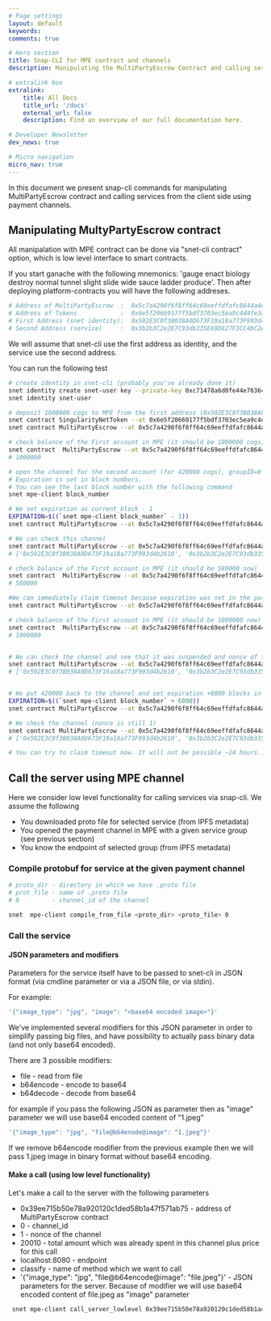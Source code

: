 ```yaml
---
# Page settings
layout: default
keywords:
comments: true

# Hero section
title: Snap-CLI for MPE contract and channels
description: Manipulating the MultiPartyEscrow Contract and calling services from the client side.

# extralink box
extralink:
    title: All Docs
    title_url: '/docs'
    external_url: false
    description: Find an overview of our full documentation here.

# Developer Newsletter
dev_news: true

# Micro navigation
micro_nav: true
---
```


In this document we present snap-cli commands for manipulating
MultiPartyEscrow contract and calling services from the client side using
payment channels.

## Manipulating MultyPartyEscrow contract

All manipalation with MPE contract can be done via "snet-cli contract"
option, which is low level interface to smart contracts.

If you start ganache with the following mnemonics: 'gauge enact
biology destroy normal tunnel slight slide wide sauce ladder produce'.
Then after deploying platform-contracts you will have the following
addreses.

```bash
# Address of MultiPartyEscrow  :  0x5c7a4290f6f8ff64c69eeffdfafc8644a4ec3a4e
# Address of Tokens            :  0x6e5f20669177f5bdf3703ec5ea9c4d4fe3aabd14
# First Address (snet identity):  0x592E3C0f3B038A0D673F19a18a773F993d4b2610
# Second Address (service)     :  0x3b2b3C2e2E7C93db335E69D827F3CC4bC2A2A2cB
```

We will assume that snet-cli use the first address as identity, and
the service use the second address.

You can run the following test

```bash
# create identity in snet-cli (probably you've already done it)
snet identity create snet-user key --private-key 0xc71478a6d0fe44e763649de0a0deb5a080b788eefbbcf9c6f7aef0dd5dbd67e0
snet identity snet-user

# deposit 1000000 cogs to MPE from the first address (0x592E3C0f3B038A0D673F19a18a773F993d4b2610)
snet contract SingularityNetToken --at 0x6e5f20669177f5bdf3703ec5ea9c4d4fe3aabd14 approve 0x5c7a4290f6f8ff64c69eeffdfafc8644a4ec3a4e 1000000 --transact -y
snet contract MultiPartyEscrow --at 0x5c7a4290f6f8ff64c69eeffdfafc8644a4ec3a4e  deposit  1000000 --transact -y

# check balance of the First account in MPE (it should be 1000000 cogs)
snet contract  MultiPartyEscrow --at 0x5c7a4290f6f8ff64c69eeffdfafc8644a4ec3a4e balances 0x592E3C0f3B038A0D673F19a18a773F993d4b2610
# 1000000

# open the channel for the second account (for 420000 cogs), groupID=0
# Expiration is set in block numbers.
# You can see the last block number with the following command
snet mpe-client block_number

# We set expiration as current_block - 1
EXPIRATION=$((`snet mpe-client block_number` - 1))
snet contract MultiPartyEscrow --at 0x5c7a4290f6f8ff64c69eeffdfafc8644a4ec3a4e openChannel  0x3b2b3C2e2E7C93db335E69D827F3CC4bC2A2A2cB 420000 $EXPIRATION 0 --transact -y

# We can check this channel
snet contract MultiPartyEscrow --at 0x5c7a4290f6f8ff64c69eeffdfafc8644a4ec3a4e channels 0
# ['0x592E3C0f3B038A0D673F19a18a773F993d4b2610', '0x3b2b3C2e2E7C93db335E69D827F3CC4bC2A2A2cB', 0, 420000, 0, <last_block - 1>]

# check balance of the First account in MPE (it should be 580000 now)
snet contract  MultiPartyEscrow --at 0x5c7a4290f6f8ff64c69eeffdfafc8644a4ec3a4e balances 0x592E3C0f3B038A0D673F19a18a773F993d4b2610
# 580000

#We can immediately claim timeout because expiration was set in the past
snet contract MultiPartyEscrow --at 0x5c7a4290f6f8ff64c69eeffdfafc8644a4ec3a4e channelClaimTimeout 0 --transact -y

# check balance of the First account in MPE (it should be 1000000 now)
snet contract  MultiPartyEscrow --at 0x5c7a4290f6f8ff64c69eeffdfafc8644a4ec3a4e balances 0x592E3C0f3B038A0D673F19a18a773F993d4b2610
# 1000000


# We can check the channel and see that it was suspended and nonce of the channel was incremented
snet contract MultiPartyEscrow --at 0x5c7a4290f6f8ff64c69eeffdfafc8644a4ec3a4e channels 0
# ['0x592E3C0f3B038A0D673F19a18a773F993d4b2610', '0x3b2b3C2e2E7C93db335E69D827F3CC4bC2A2A2cB', 0, 0, 1, 0]


# We put 420000 back to the channel end set expiration +6000 blocks in the future (~24 hours with 15 second per block)
EXPIRATION=$((`snet mpe-client block_number` + 6000))
snet contract MultiPartyEscrow --at 0x5c7a4290f6f8ff64c69eeffdfafc8644a4ec3a4e channelExtendAndAddFunds 0 $EXPIRATION 420000 --transact -y

# We check the channel (nonce is still 1)
snet contract MultiPartyEscrow --at 0x5c7a4290f6f8ff64c69eeffdfafc8644a4ec3a4e channels 0
# ['0x592E3C0f3B038A0D673F19a18a773F993d4b2610', '0x3b2b3C2e2E7C93db335E69D827F3CC4bC2A2A2cB', 0, 420000, 1, <...>]

# You can try to claim timeout now. It will not be possible ~24 hours...
```

## Call the server using MPE channel

Here we consider low level functionality for calling services via snap-cli.
We assume the following
* You downloaded proto file for selected service (from IPFS metadata)
* You opened the payment channel in MPE with a given service group (see previous section)
* You know the endpoint of selected group (from IPFS metadata)

### Compile protobuf for service at the given payment channel

```bash
# proto_dir - directory in which we have .proto file
# prot_file - name of .proto file
# 0         - channel_id of the channel

snet  mpe-client compile_from_file <proto_dir> <proto_file> 0
```
### Call the service   

#### JSON parameters and modifiers

Parameters for the service itself have to be passed to snet-cli in JSON format
(via cmdline parameter or via a JSON file, or via stdin).

For example:

```bash
'{"image_type": "jpg", "image": "<base64 encoded image>"}'
````

We've implemented several modifiers for this JSON parameter in order to simplify passing big files, and have possibility to actually pass binary data (and not only base64 encoded).

There are 3 possible modifiers:
* file      - read from file
* b64encode - encode to base64
* b64decode - decode from base64

for example if you pass the following JSON as parameter then as "image" parameter we will use base64 encoded content of "1.jpeg"

```bash
'{"image_type": "jpg", "file@b64enode@image": "1.jpeg"}'
```

If we remove b64encode modifier from the previous example then we will pass 1.jpeg image in binary format without base64 encoding.  

#### Make a call (using low level functionality)

Let's make a call to the server with the following parameters
* 0x39ee715b50e78a920120c1ded58b1a47f571ab75 - address of MultiPartyEscrow contract
* 0 - channel_id
* 1 - nonce of the channel
* 20010 - total amount which was already spent in this channel plus price for this call
* localhost:8080 - endpoint
* classify - name of method which we want to call
* '{"image_type": "jpg", "file@b64encode@image": "file.jpeg"}' - JSON parameters for the server. Because of modifier we will use base64 encoded content of file.jpeg as "image" parameter

```bash
 snet mpe-client call_server_lowlevel 0x39ee715b50e78a920120c1ded58b1a47f571ab75 0 1 20010 localhost:8080 classify '{"image_type": "jpg", "file@b64encode@image": "file.jpeg"}'
```
